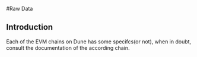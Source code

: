 #Raw Data 

## Introduction

Each of the EVM chains on Dune has some specifcs(or not), when in doubt, consult the documentation of the according chain.



